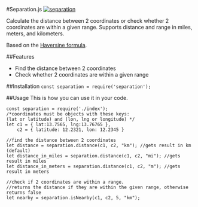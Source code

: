 #Separation.js
[![separation](separation "separation")](https://i.imgur.com/rXfouBL.png "separation")

Calculate the distance between 2 coordinates or check whether 2 coordinates are within a given range. Supports distance and range in miles, meters, and kilometers.

Based on the [Haversine formula][Haversine].

##Features
- Find the distance between 2 coordinates
- Check whether 2 coordinates are within a given range

##Installation
`const separation = require('separation');`

##Usage
This is how you can use it in your code.
    
	const separation = require('./index');
    /*coordinates must be objects with these keys: 
	(lat or latitude) and (lon, lng or longitude) */
    let c1 = { lat:13.7565, lng:13.76765 },
    	c2 = { latitude: 12.2321, lon: 12.2345 }
    
    //find the distance between 2 coordinates    
    let distance = separation.distance(c1, c2, "km"); //gets result in km (default)
    let distance_in_miles = separation.distance(c1, c2, "mi"); //gets result in miles
    let distance_in_meters = separation.distance(c1, c2, "m"); //gets result in meters
    
    //check if 2 coordinates are within a range. 
    //returns the distance if they are within the given range, otherwise returns false
    let nearby = separation.isNearby(c1, c2, 5, "km");
    

[Haversine]: http://https://en.wikipedia.org/wiki/Haversine_formula "haversine wiki"